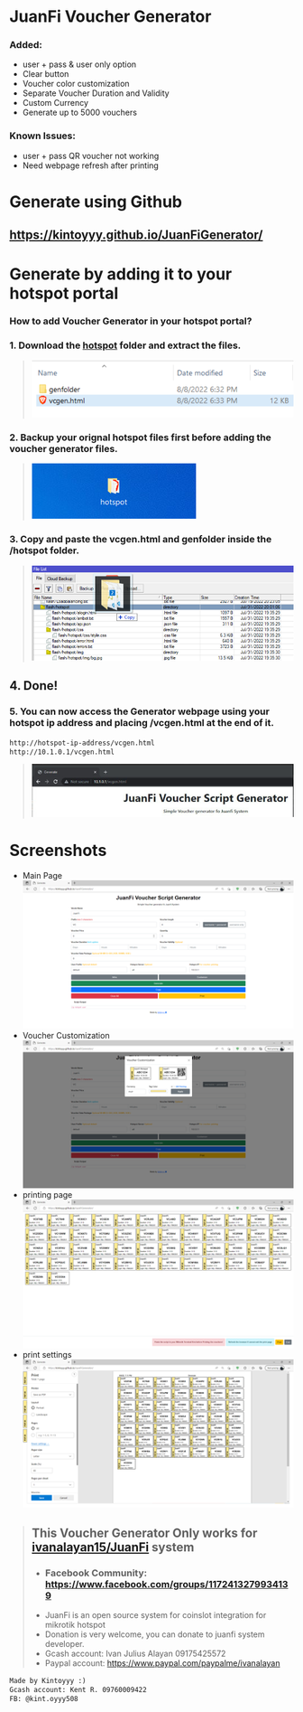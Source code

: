 # **JuanFi Voucher Generator**

### **Added:** 
- user + pass & user only option 
- Clear button 
- Voucher color customization 
- Separate Voucher Duration and Validity 
- Custom Currency 
- Generate up to 5000 vouchers
### **Known Issues:**
- user + pass QR voucher not working 
- Need webpage refresh after printing


# **Generate using Github**
##  https://kintoyyy.github.io/JuanFiGenerator/

# **Generate by adding it to your hotspot portal**
### **How to add Voucher Generator in your hotspot portal?**

### 1. Download the [hotspot](/hotspot) folder and extract the files.
> ![Step 1](img/1.PNG)

### 2. Backup your orignal hotspot files first before adding the voucher generator files.
> ![Step 2](img/2.PNG)
### 3. Copy and paste the **vcgen.html** and **genfolder** inside the **/hotspot** folder.
> ![Step 3](img/3.PNG)
## 4. **Done!** 

### 5. You can now access the Generator webpage using your hotspot ip address and placing **/vcgen.html** at the end of it.

    http://hotspot-ip-address/vcgen.html
    http://10.1.0.1/vcgen.html
> ![Step 4](img/4.PNG)

# **Screenshots**
- Main Page
![SS1](img/SS1.PNG)
- Voucher Customization
![SS2](img/SS2.PNG)
- printing page
![SS3](img/SS3.PNG)
- print settings
![SS4](img/SS4.PNG)


> ## **This Voucher Generator Only works for [ivanalayan15/JuanFi](https://github.com/ivanalayan15/JuanFi) system**
> - ### Facebook Community: https://www.facebook.com/groups/1172413279934139
> - JuanFi is an open source system for coinslot integration for mikrotik hotspot
> - Donation is very welcome, you can donate to juanfi system developer.
> - Gcash account: Ivan Julius Alayan 09175425572
> - Paypal account: https://www.paypal.com/paypalme/ivanalayan

    Made by Kintoyyy :)
    Gcash account: Kent R. 09760009422
    FB: @kint.oyyy508
